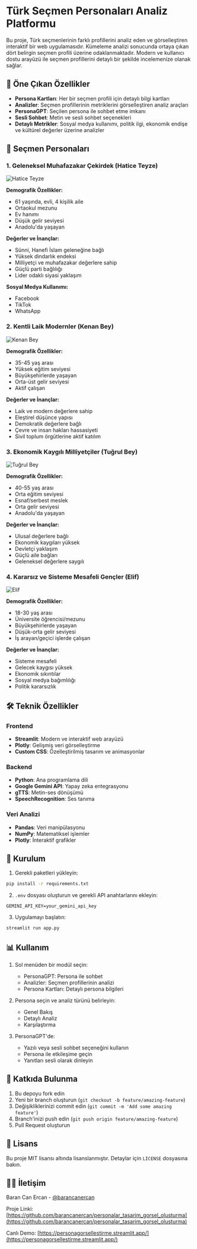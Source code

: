 # Türk Seçmen Personaları Analiz Platformu

Bu proje, Türk seçmenlerinin farklı profillerini analiz eden ve görselleştiren interaktif bir web uygulamasıdır. Kümeleme analizi sonucunda ortaya çıkan dört belirgin seçmen profili üzerine odaklanmaktadır. Modern ve kullanıcı dostu arayüzü ile seçmen profillerini detaylı bir şekilde incelemenize olanak sağlar.

## 🌟 Öne Çıkan Özellikler

- **Persona Kartları**: Her bir seçmen profili için detaylı bilgi kartları
- **Analizler**: Seçmen profillerinin metriklerini görselleştiren analiz araçları
- **PersonaGPT**: Seçilen persona ile sohbet etme imkanı
- **Sesli Sohbet**: Metin ve sesli sohbet seçenekleri
- **Detaylı Metrikler**: Sosyal medya kullanımı, politik ilgi, ekonomik endişe ve kültürel değerler üzerine analizler

## 👥 Seçmen Personaları

### 1. Geleneksel Muhafazakar Çekirdek (Hatice Teyze)
![Hatice Teyze](https://raw.githubusercontent.com/barancanercan/personalar_tasarim_gorsel_olusturma/main/persona_profil_fotoğrafları/hatice_teyze.jpg)

**Demografik Özellikler:**
- 61 yaşında, evli, 4 kişilik aile
- Ortaokul mezunu
- Ev hanımı
- Düşük gelir seviyesi
- Anadolu'da yaşayan

**Değerler ve İnançlar:**
- Sünni, Hanefi İslam geleneğine bağlı
- Yüksek dindarlık endeksi
- Milliyetçi ve muhafazakar değerlere sahip
- Güçlü parti bağlılığı
- Lider odaklı siyasi yaklaşım

**Sosyal Medya Kullanımı:**
- Facebook
- TikTok
- WhatsApp

### 2. Kentli Laik Modernler (Kenan Bey)
![Kenan Bey](https://raw.githubusercontent.com/barancanercan/personalar_tasarim_gorsel_olusturma/main/persona_profil_fotoğrafları/kenan_bey.jpg)

**Demografik Özellikler:**
- 35-45 yaş arası
- Yüksek eğitim seviyesi
- Büyükşehirlerde yaşayan
- Orta-üst gelir seviyesi
- Aktif çalışan

**Değerler ve İnançlar:**
- Laik ve modern değerlere sahip
- Eleştirel düşünce yapısı
- Demokratik değerlere bağlı
- Çevre ve insan hakları hassasiyeti
- Sivil toplum örgütlerine aktif katılım

### 3. Ekonomik Kaygılı Milliyetçiler (Tuğrul Bey)
![Tuğrul Bey](https://raw.githubusercontent.com/barancanercan/personalar_tasarim_gorsel_olusturma/main/persona_profil_fotoğrafları/tugrul_bey.jpg)

**Demografik Özellikler:**
- 40-55 yaş arası
- Orta eğitim seviyesi
- Esnaf/serbest meslek
- Orta gelir seviyesi
- Anadolu'da yaşayan

**Değerler ve İnançlar:**
- Ulusal değerlere bağlı
- Ekonomik kaygıları yüksek
- Devletçi yaklaşım
- Güçlü aile bağları
- Geleneksel değerlere saygılı

### 4. Kararsız ve Sisteme Mesafeli Gençler (Elif)
![Elif](https://raw.githubusercontent.com/barancanercan/personalar_tasarim_gorsel_olusturma/main/persona_profil_fotoğrafları/elif.jpg)

**Demografik Özellikler:**
- 18-30 yaş arası
- Üniversite öğrencisi/mezunu
- Büyükşehirlerde yaşayan
- Düşük-orta gelir seviyesi
- İş arayan/geçici işlerde çalışan

**Değerler ve İnançlar:**
- Sisteme mesafeli
- Gelecek kaygısı yüksek
- Ekonomik sıkıntılar
- Sosyal medya bağımlılığı
- Politik kararsızlık

## 🛠️ Teknik Özellikler

### Frontend
- **Streamlit**: Modern ve interaktif web arayüzü
- **Plotly**: Gelişmiş veri görselleştirme
- **Custom CSS**: Özelleştirilmiş tasarım ve animasyonlar

### Backend
- **Python**: Ana programlama dili
- **Google Gemini API**: Yapay zeka entegrasyonu
- **gTTS**: Metin-ses dönüşümü
- **SpeechRecognition**: Ses tanıma

### Veri Analizi
- **Pandas**: Veri manipülasyonu
- **NumPy**: Matematiksel işlemler
- **Plotly**: İnteraktif grafikler

## 🚀 Kurulum

1. Gerekli paketleri yükleyin:
```bash
pip install -r requirements.txt
```

2. `.env` dosyası oluşturun ve gerekli API anahtarlarını ekleyin:
```
GEMINI_API_KEY=your_gemini_api_key
```

3. Uygulamayı başlatın:
```bash
streamlit run app.py
```

## 📊 Kullanım

1. Sol menüden bir modül seçin:
   - PersonaGPT: Persona ile sohbet
   - Analizler: Seçmen profillerinin analizi
   - Persona Kartları: Detaylı persona bilgileri

2. Persona seçin ve analiz türünü belirleyin:
   - Genel Bakış
   - Detaylı Analiz
   - Karşılaştırma

3. PersonaGPT'de:
   - Yazılı veya sesli sohbet seçeneğini kullanın
   - Persona ile etkileşime geçin
   - Yanıtları sesli olarak dinleyin

## 🤝 Katkıda Bulunma

1. Bu depoyu fork edin
2. Yeni bir branch oluşturun (`git checkout -b feature/amazing-feature`)
3. Değişikliklerinizi commit edin (`git commit -m 'Add some amazing feature'`)
4. Branch'inizi push edin (`git push origin feature/amazing-feature`)
5. Pull Request oluşturun

## 📄 Lisans

Bu proje MIT lisansı altında lisanslanmıştır. Detaylar için `LICENSE` dosyasına bakın.

## 👨‍💻 İletişim

Baran Can Ercan - [@barancanercan](https://github.com/barancanercan)

Proje Linki: [https://github.com/barancanercan/personalar_tasarim_gorsel_olusturma](https://github.com/barancanercan/personalar_tasarim_gorsel_olusturma)

Canlı Demo: [https://personagorsellestirme.streamlit.app/](https://personagorsellestirme.streamlit.app/) 